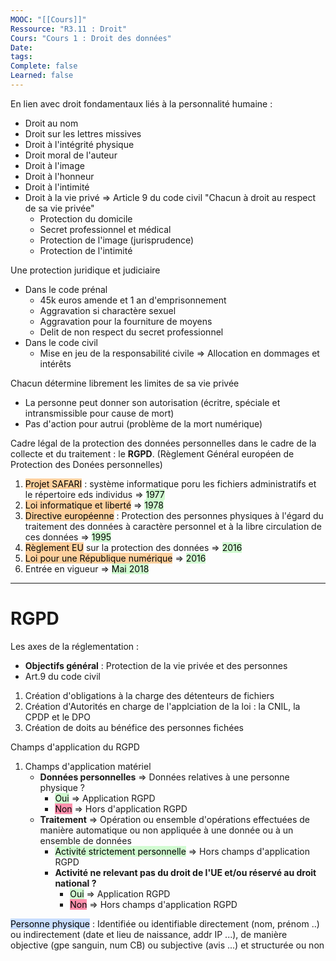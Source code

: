 ```yaml
---
MOOC: "[[Cours]]"
Ressource: "R3.11 : Droit"
Cours: "Cours 1 : Droit des données"
Date: 
tags: 
Complete: false
Learned: false
---
```

En lien avec droit fondamentaux liés à la personnalité humaine :
- Droit au nom
- Droit sur les lettres missives
- Droit à l'intégrité physique
- Droit moral de l'auteur
- Droit à l'image
- Droit à l'honneur
- Droit à l'intimité
- Droit à la vie privé ⇒ Article 9 du code civil "Chacun à droit au respect de sa vie privée"
	- Protection du domicile
	- Secret professionnel et médical
	- Protection de l'image (jurisprudence)
	- Protection de l'intimité

Une protection juridique et judiciaire
- Dans le code prénal
	- 45k euros amende et 1 an d'emprisonnement
	- Aggravation si charactère sexuel
	- Aggravation pour la fourniture de moyens
	- Delit de non respect du secret professionnel
- Dans le code civil
	- Mise en jeu de la responsabilité civile ⇒ Allocation en dommages et intérêts

Chacun détermine librement les limites de sa vie privée
- La personne peut donner son autorisation (écritre, spéciale et intransmissible pour cause de mort)
- Pas d'action pour autrui (problème de la mort numérique)



Cadre légal de la protection des données personnelles dans le cadre de la collecte et du traitement : le **RGPD**. (Règlement Général européen de Protection des Donées personnelles)
1. <mark style="background: #FFB86CA6;">Projet SAFARI</mark> : système informatique poru les fichiers administratifs et le répertoire eds individus ⇒ <mark style="background: #BBFABBA6;">1977</mark>
2. <mark style="background: #FFB86CA6;">Loi informatique et liberté</mark> ⇒ <mark style="background: #BBFABBA6;">1978</mark>
3. <mark style="background: #FFB86CA6;">Directive européenne</mark> : Protection des personnes physiques à l'égard du traitement des données à caractère personnel et à la libre circulation de ces données ⇒ <mark style="background: #BBFABBA6;">1995</mark>
4. <mark style="background: #FFB86CA6;">Règlement EU</mark> sur la protection des données ⇒ <mark style="background: #BBFABBA6;">2016</mark>
5. <mark style="background: #FFB86CA6;">Loi pour une République numérique</mark> ⇒ <mark style="background: #BBFABBA6;">2016</mark>
6. Entrée en vigueur ⇒ <mark style="background: #BBFABBA6;">Mai 2018</mark>


---
# RGPD
Les axes de la réglementation :
- **Objectifs général** : Protection de la vie privée et des personnes
- Art.9 du code civil

1. Création d'obligations à la charge des détenteurs de fichiers
2. Création d'Autorités en charge de l'applciation de la loi : la CNIL, la CPDP et le DPO
3. Création de doits au bénéfice des personnes fichées

Champs d'application du RGPD
1. Champs d'application matériel
	- **Données personnelles** ⇒ Données relatives à une personne physique ?
		- <mark style="background: #BBFABBA6;">Oui</mark> ⇒ Application RGPD
		- <mark style="background: #FF5582A6;">Non</mark> ⇒ Hors d'application RGPD
	- **Traitement** ⇒ Opération ou ensemble d'opérations effectuées de manière automatique ou non appliquée à une donnée ou à un ensemble de données
		- <mark style="background: #BBFABBA6;">Activité strictement personnelle</mark> ⇒ Hors champs d'application RGPD
		- **Activité ne relevant pas du droit de l'UE et/ou réservé au droit national ?**
			- <mark style="background: #BBFABBA6;">Oui</mark> ⇒ Application RGPD
			- <mark style="background: #FF5582A6;">Non</mark> ⇒ Hors champs d'application RGPD

<mark style="background: #ADCCFFA6;">Personne physique</mark> : Identifiée ou identifiable directement (nom, prénom ..) ou indirectement (date et lieu de naissance, addr IP ...), de manière objective (gpe sanguin, num CB) ou subjective (avis ...) et structurée ou non